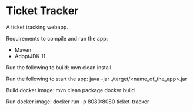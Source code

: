 # Ticket Tracker

A ticket tracking webapp.

Requirements to compile and run the app:
- Maven
- AdoptJDK 11

Run the following to build:
mvn clean install

Run the following to start the app:
java -jar ./target/<name_of_the_app>.jar

Build docker image:
mvn clean package docker:build

Run docker image:
docker run -p 8080:8080 ticket-tracker

